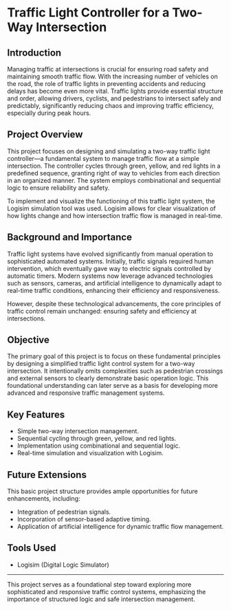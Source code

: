 # Traffic Light Controller for a Two-Way Intersection

## Introduction
Managing traffic at intersections is crucial for ensuring road safety and maintaining smooth traffic flow. With the increasing number of vehicles on the road, the role of traffic lights in preventing accidents and reducing delays has become even more vital. Traffic lights provide essential structure and order, allowing drivers, cyclists, and pedestrians to intersect safely and predictably, significantly reducing chaos and improving traffic efficiency, especially during peak hours.

## Project Overview
This project focuses on designing and simulating a two-way traffic light controller—a fundamental system to manage traffic flow at a simple intersection. The controller cycles through green, yellow, and red lights in a predefined sequence, granting right of way to vehicles from each direction in an organized manner. The system employs combinational and sequential logic to ensure reliability and safety.

To implement and visualize the functioning of this traffic light system, the Logisim simulation tool was used. Logisim allows for clear visualization of how lights change and how intersection traffic flow is managed in real-time.

## Background and Importance
Traffic light systems have evolved significantly from manual operation to sophisticated automated systems. Initially, traffic signals required human intervention, which eventually gave way to electric signals controlled by automatic timers. Modern systems now leverage advanced technologies such as sensors, cameras, and artificial intelligence to dynamically adapt to real-time traffic conditions, enhancing their efficiency and responsiveness.

However, despite these technological advancements, the core principles of traffic control remain unchanged: ensuring safety and efficiency at intersections.

## Objective
The primary goal of this project is to focus on these fundamental principles by designing a simplified traffic light control system for a two-way intersection. It intentionally omits complexities such as pedestrian crossings and external sensors to clearly demonstrate basic operation logic. This foundational understanding can later serve as a basis for developing more advanced and responsive traffic management systems.

## Key Features
- Simple two-way intersection management.
- Sequential cycling through green, yellow, and red lights.
- Implementation using combinational and sequential logic.
- Real-time simulation and visualization with Logisim.

## Future Extensions
This basic project structure provides ample opportunities for future enhancements, including:
- Integration of pedestrian signals.
- Incorporation of sensor-based adaptive timing.
- Application of artificial intelligence for dynamic traffic flow management.

## Tools Used
- Logisim (Digital Logic Simulator)

---

This project serves as a foundational step toward exploring more sophisticated and responsive traffic control systems, emphasizing the importance of structured logic and safe intersection management.

